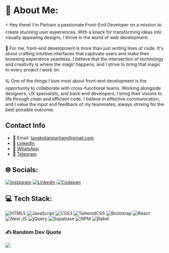 # 💫 About Me:
⚡ Hey there! I'm Parham a passionate Front-End Developer on a mission to create stunning user experiences. With a knack for transforming ideas into visually appealing designs, I thrive in the world of web development.<br><br>🌵 For me, front-end development is more than just writing lines of code. It's about crafting intuitive interfaces that captivate users and make their browsing experience seamless. I believe that the intersection of technology and creativity is where the magic happens, and I strive to bring that magic to every project I work on.<br><br>🪐 One of the things I love most about front-end development is the opportunity to collaborate with cross-functional teams. Working alongside designers, UX specialists, and back-end developers, I bring their visions to life through clean and efficient code. I believe in effective communication, and I value the input and feedback of my teammates, always striving for the best possible outcome.

## Contact Info
- 📧 Email: [tavakolianparham@gmail.com](mailto:tavakolianparham@gmail.com?subject=Hello)
- 🔗 [LinkedIn](https://linkedin.com/in/parham-tavakolian)
- 📱 [WhatsApp](https://wa.me/989190068296?text=Hi)
- 💬 [Telegram](https://t.me/parham_tvk)

## 🌐 Socials:
[![Instagram](https://img.shields.io/badge/Instagram-%23E4405F.svg?logo=Instagram&logoColor=white)](https://instagram.com/ecofrontend) [![LinkedIn](https://img.shields.io/badge/LinkedIn-%230077B5.svg?logo=linkedin&logoColor=white)](https://linkedin.com/in/parham-tavakolian) [![Codepen](https://img.shields.io/badge/Codepen-000000?style=for-the-badge&logo=codepen&logoColor=white)](https://codepen.io/frontendparham) 

## 💻 Tech Stack:
![HTML5](https://img.shields.io/badge/html5-%23E34F26.svg?style=for-the-badge&logo=html5&logoColor=white) ![JavaScript](https://img.shields.io/badge/javascript-%23323330.svg?style=for-the-badge&logo=javascript&logoColor=%23F7DF1E) ![CSS3](https://img.shields.io/badge/css3-%231572B6.svg?style=for-the-badge&logo=css3&logoColor=white) ![TailwindCSS](https://img.shields.io/badge/tailwindcss-%2338B2AC.svg?style=for-the-badge&logo=tailwind-css&logoColor=white) ![Bootstrap](https://img.shields.io/badge/bootstrap-%23563D7C.svg?style=for-the-badge&logo=bootstrap&logoColor=white) ![React](https://img.shields.io/badge/react-%2320232a.svg?style=for-the-badge&logo=react&logoColor=%2361DAFB) ![Next JS](https://img.shields.io/badge/Next-black?style=for-the-badge&logo=next.js&logoColor=white) ![jQuery](https://img.shields.io/badge/jquery-%230769AD.svg?style=for-the-badge&logo=jquery&logoColor=white) 	![Supabase](https://img.shields.io/badge/Supabase-3ECF8E?style=for-the-badge&logo=supabase&logoColor=white) ![NPM](https://img.shields.io/badge/NPM-%23000000.svg?style=for-the-badge&logo=npm&logoColor=white) ![Babel](https://img.shields.io/badge/Babel-F9DC3e?style=for-the-badge&logo=babel&logoColor=black)

### ✍️ Random Dev Quote
![](https://quotes-github-readme.vercel.app/api?type=horizontal&theme=radical)

